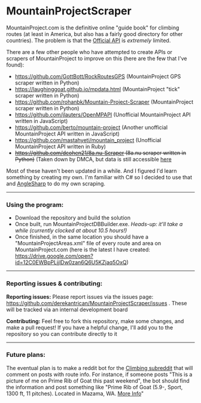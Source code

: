 # MountainProjectScraper

MountainProject.com is the definitive online "guide book" for climbing routes (at least in America, but also has a fairly good directory for other countries). The problem is that the [Official API](https://www.mountainproject.com/data) is *extremely* limited.

There are a few other people who have attempted to create APIs or scrapers of MountainProject to improve on this (here are the few that I've found):

- https://github.com/GottBott/RockRoutesGPS (MountainProject GPS scraper written in Python)
- https://laughinggoat.github.io/mpdata.html (MountainProject "tick" scraper written in Python)
- https://github.com/rohanbk/Mountain-Project-Scraper (MountainProject scraper written in Python)
- https://github.com/jlauters/OpenMPAPI (Unofficial MountainProject API written in JavaScript)
- https://github.com/berto/mountain-project (Another unofficial MountainProject API written in JavaScript)
- https://github.com/mastahyeti/mountain_project (Unofficial MountainProject API written in Ruby)
- ~~https://github.com/dcohen21/8a.nu-Scraper (8a.nu scraper written in Python)~~ (Taken down by DMCA, but data is still accessible [here](https://www.kaggle.com/dcohen21/8anu-climbing-logbook)

Most of these haven't been updated in a while. And I figured I'd learn something by creating my own. I'm familiar with C# so I decided to use that and [AngleSharp](https://anglesharp.github.io/) to do my own scraping.

------------

### Using the program:

- Download the repository and build the solution
- Once built, run MountainProjectDBBuilder.exe. *Heads-up: it'll take a while (currently clocked at about 10.5 hours!)*
- Once finished, in the same location you should have a "MountainProjectAreas.xml" file of every route and area on MountainProject.com (here is the latest I have created: https://drive.google.com/open?id=12C0EWBpPLjjlDw0zan6Q6U5KZjaq5OxQ)

-------------

### Reporting issues & contributing:

**Reporting issues:** Please report issues via the issues page: https://github.com/derekantrican/MountainProjectScraper/issues . These will be tracked via an internal development board

**Contributing:** Feel free to fork this repository, make some changes, and make a pull request! If you have a helpful change, I'll add you to the repository so you can contribute directly to it

--------------

### Future plans:

The eventual plan is to make a reddit bot for the [Climbing subreddit](reddit.com/r/climbing) that will comment on posts with route info. For instance, if someone posts "This is a picture of me on Prime Rib of Goat this past weekend", the bot should find the information and post something like "Prime Rib of Goat (5.9-, Sport, 1300 ft, 11 pitches). Located in Mazama, WA. [More Info](https://www.mountainproject.com/route/107730934/prime-rib-of-goat)"
